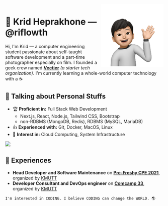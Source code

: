 <img a="Hi!" align="right" height="200" width="200" alt="riflowth's avatar" src="https://raw.githubusercontent.com/riflowth/riflowth/master/img/avatar.png"/>

# 🙏 Krid Heprakhone — @riflowth

Hi, I'm Krid — a computer engineering student passionate about self-taught software development and a part-time photographer especially on film. I founded a geek crew named **[Vectier](https://github.com/Vectier)** *(a starter tech organization)*. I'm currently learning a whole-world computer technology with a ☕

## 💬 Talking about Personal Stuffs

- 🏆 **Proficient in:** Full Stack Web Development
  - Next.js, React, Node.js, Tailwind CSS, Bootstrap
  - non-RDBMS (MongoDB, Redis), RDBMS (MySQL, MariaDB)
- 👍 **Experienced with:** Git, Docker, MacOS, Linux
- 👀 **Interest in:** Cloud Computing, System Infrastructure

<img height="36" src="https://skillicons.dev/icons?i=ts,js,nextjs,react,svelte,tailwindcss,nodejs,mysql,mongodb,redis,git,docker" />

## 🌟 Experiences
- **Head Developer and Software Maintenance** on **[Pre-Freshy CPE 2021](https://github.com/CPE34-KMUTT/pre-freshy-cpe-2021)**, organized by [KMUTT](https://www.kmutt.ac.th/)
- **Developer Consultant and DevOps engineer** on **[Comcamp 33](https://github.com/CPE35-KMUTT/comcamp33)**, organized by [KMUTT](https://www.kmutt.ac.th/)

```
I'm interested in CODING. I believe CODING can change the WORLD. 🌎
```
